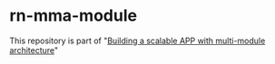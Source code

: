 # rn-mma-module
This repository is part of "[Building a scalable APP with multi-module architecture](https://github.com/G33N/rn-mma-app)"
